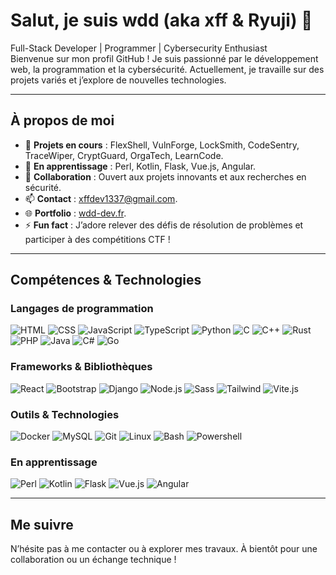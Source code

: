 # Salut, je suis wdd (aka xff & Ryuji) 👋

Full-Stack Developer | Programmer | Cybersecurity Enthusiast  
Bienvenue sur mon profil GitHub ! Je suis passionné par le développement web, la programmation et la cybersécurité. Actuellement, je travaille sur des projets variés et j’explore de nouvelles technologies.

---

## À propos de moi

- 🔭 **Projets en cours** : FlexShell, VulnForge, LockSmith, CodeSentry, TraceWiper, CryptGuard, OrgaTech, LearnCode.  
- 🌱 **En apprentissage** : Perl, Kotlin, Flask, Vue.js, Angular.  
- 👯 **Collaboration** : Ouvert aux projets innovants et aux recherches en sécurité.  
- 📫 **Contact** : [xffdev1337@gmail.com](mailto:xffdev1337@gmail.com).  
- 🌐 **Portfolio** : [wdd-dev.fr](https://wdd-dev.fr).  
- ⚡ **Fun fact** : J’adore relever des défis de résolution de problèmes et participer à des compétitions CTF !

---

## Compétences & Technologies

### Langages de programmation
![HTML](https://skillicons.dev/icons?i=html) ![CSS](https://skillicons.dev/icons?i=css) ![JavaScript](https://skillicons.dev/icons?i=js) ![TypeScript](https://skillicons.dev/icons?i=typescript) ![Python](https://skillicons.dev/icons?i=python) ![C](https://skillicons.dev/icons?i=c) ![C++](https://skillicons.dev/icons?i=cpp) ![Rust](https://skillicons.dev/icons?i=rust) ![PHP](https://skillicons.dev/icons?i=php) ![Java](https://skillicons.dev/icons?i=java) ![C#](https://skillicons.dev/icons?i=cs) ![Go](https://skillicons.dev/icons?i=go)

### Frameworks & Bibliothèques
![React](https://skillicons.dev/icons?i=react) ![Bootstrap](https://skillicons.dev/icons?i=bootstrap) ![Django](https://skillicons.dev/icons?i=django) ![Node.js](https://skillicons.dev/icons?i=nodejs) ![Sass](https://skillicons.dev/icons?i=sass) ![Tailwind](https://skillicons.dev/icons?i=tailwind) ![Vite.js](https://skillicons.dev/icons?i=vite)

### Outils & Technologies
![Docker](https://skillicons.dev/icons?i=docker) ![MySQL](https://skillicons.dev/icons?i=mysql) ![Git](https://skillicons.dev/icons?i=git) ![Linux](https://skillicons.dev/icons?i=linux) ![Bash](https://skillicons.dev/icons?i=bash) ![Powershell](https://skillicons.dev/icons?i=powershell)

### En apprentissage
![Perl](https://skillicons.dev/icons?i=perl) ![Kotlin](https://skillicons.dev/icons?i=kotlin) ![Flask](https://skillicons.dev/icons?i=flask) ![Vue.js](https://skillicons.dev/icons?i=vue) ![Angular](https://skillicons.dev/icons?i=angular)

---

## Me suivre
N’hésite pas à me contacter ou à explorer mes travaux. À bientôt pour une collaboration ou un échange technique !
